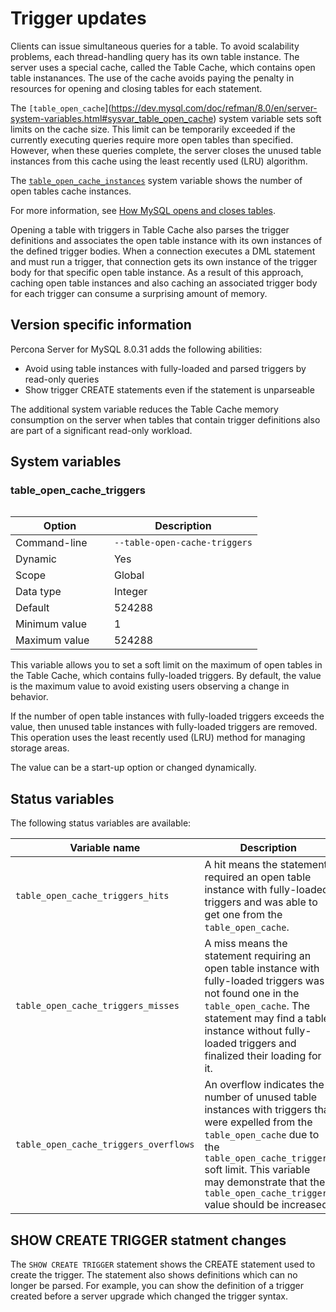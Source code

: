 # Trigger updates

Clients can issue simultaneous queries for a table. To avoid scalability problems, each thread-handling query has its own table instance. The server uses a special cache, called the Table Cache, which contains open table instanances. The use of the cache avoids paying the penalty in resources for opening and closing tables for each statement.

The `[table_open_cache`](https://dev.mysql.com/doc/refman/8.0/en/server-system-variables.html#sysvar_table_open_cache) system variable sets soft limits on the cache size. This limit can be temporarily exceeded if the currently executing queries require more open tables than specified. However, when these queries complete, the server closes the unused table instances from this cache using the least recently used (LRU) algorithm.

The [`table_open_cache_instances`](https://dev.mysql.com/doc/refman/8.0/en/server-system-variables.html#sysvar_table_open_cache_instances) system variable shows the number of open tables cache instances.

For more information, see [How MySQL opens and closes tables](https://dev.mysql.com/doc/refman/8.0/en/table-cache.html).

Opening a table with triggers in Table Cache also parses the trigger definitions and associates the open table instance with its own instances of the defined trigger bodies. When a connection executes a DML statement and must run a trigger, that connection gets its own instance of the trigger body for that specific open table instance. As a result of this approach, caching open table instances and also caching an associated trigger body for each trigger can consume a surprising amount of memory.

## Version specific information

Percona Server for MySQL 8.0.31 adds the following abilities:

* Avoid using table instances with fully-loaded and parsed triggers by read-only queries
* Show trigger CREATE statements even if the statement is unparseable

The additional system variable reduces the Table Cache memory consumption on the server when tables that contain trigger definitions also are part of a significant read-only workload.

## System variables

### table_open_cache_triggers

<table width="100%">
    <col style="width:20%">
    <col style="width:80%">
</table>

| Option         | Description                 |
|----------------|-----------------------------|
| Command-line   | `--table-open-cache-triggers` |
| Dynamic        | Yes                         |
| Scope          | Global                      |
| Data type      | Integer                     |
| Default        | 524288                      |
| Minimum value  | 1                           |
| Maximum value  | 524288                      |

This variable allows you to set a soft limit on the maximum of open tables in the Table Cache, which contains fully-loaded triggers. By default, the value is the maximum value to avoid existing users observing a change in behavior.

If the number of open table instances with fully-loaded triggers exceeds the value, then unused table instances with fully-loaded triggers are removed. This operation uses the least recently used (LRU) method for managing storage areas.

The value can be a start-up option or changed dynamically.

## Status variables

The following status variables are available:
<style>
    table th:first-of-type { width: 40%;
    }
    table th:nth-of-type(2) { width: 60%;
    }
</style>

| Variable name                         | Description |
|---------------------------------------|-------------|
| `table_open_cache_triggers_hits`      |  A hit means the statement required an open table instance with fully-loaded triggers and was able to get one from the `table_open_cache`.            |
| `table_open_cache_triggers_misses`    |  A miss means the statement requiring an open table instance with fully-loaded triggers was not found one in the `table_open_cache`. The statement may find a table instance without fully-loaded triggers and finalized their loading for it.            |
| `table_open_cache_triggers_overflows` |   An overflow indicates the number of unused table instances with triggers that were expelled from the `table_open_cache` due to the `table_open_cache_triggers` soft limit. This variable may demonstrate that the `table_open_cache_triggers` value should be increased.          |

## SHOW CREATE TRIGGER statment changes

The `SHOW CREATE TRIGGER` statement shows the CREATE statement used to create
the trigger. The statement also shows definitions which can no longer be
parsed. For example, you can show the definition of a trigger created before
a server upgrade which changed the trigger syntax.
